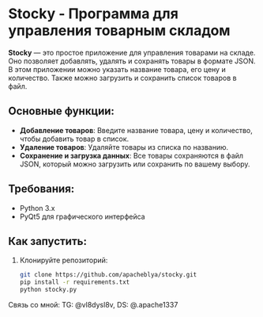 # Stocky - Программа для управления товарным складом

**Stocky** — это простое приложение для управления товарами на складе. Оно позволяет добавлять, удалять и сохранять товары в формате JSON. В этом приложении можно указать название товара, его цену и количество. Также можно загрузить и сохранить список товаров в файл.

## Основные функции:
- **Добавление товаров**: Введите название товара, цену и количество, чтобы добавить товар в список.
- **Удаление товаров**: Удаляйте товары из списка по названию.
- **Сохранение и загрузка данных**: Все товары сохраняются в файл JSON, который можно загрузить или сохранить по вашему выбору.

## Требования:
- Python 3.x
- PyQt5 для графического интерфейса

## Как запустить:
1. Клонируйте репозиторий:
   ```bash
   git clone https://github.com/apacheblya/stocky.git
   pip install -r requirements.txt
   python stocky.py

Связь со мной: TG: @vl8dysl8v, DS: @.apache1337
